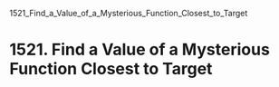 1521_Find_a_Value_of_a_Mysterious_Function_Closest_to_Target
# 1521. Find a Value of a Mysterious Function Closest to Target


